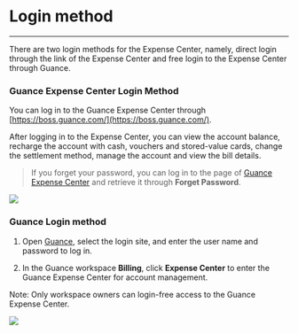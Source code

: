 # Login method
---

There are two login methods for the Expense Center, namely, direct login through the link of the Expense Center and free login to the Expense Center through Guance.

### Guance Expense Center Login Method

You can log in to the Guance Expense Center through [https://boss.guance.com/](https://boss.guance.com/).

After logging in to the Expense Center, you can view the account balance, recharge the account with cash, vouchers and stored-value cards, change the settlement method, manage the account and view the bill details.

> If you forget your password, you can log in to the page of [Guance Expense Center](https://boss.guance.com/) and retrieve it through **Forget Password**.

![](../img/3.billing_cost_1.png)

### Guance Login method

1. Open [Guance](https://auth.guance.com/login/pwd), select the login site, and enter the user name and password to log in.

2. In the Guance workspace **Billing**, click **Expense Center** to enter the Guance Expense Center for account management.

Note: Only workspace owners can login-free access to the Guance Expense Center.

![](../img/3.billing_cost_2.png)
